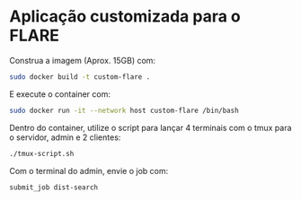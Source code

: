 # Aplicação customizada para o FLARE

Construa a imagem (Aprox. 15GB) com:

```sh
sudo docker build -t custom-flare .
```

E execute o container com:

```sh
sudo docker run -it --network host custom-flare /bin/bash
```

Dentro do container, utilize o script para lançar 4 terminais com o tmux para o servidor, admin e 2 clientes:

```sh
./tmux-script.sh
```

Com o terminal do admin, envie o job com:

```sh
submit_job dist-search
```
